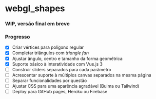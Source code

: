 # webgl_shapes

### WIP, versão final em breve

### Progresso

- [x] Criar vértices para polígono regular
- [x] Completar triângulos com *triangle fan*
- [x] Ajustar ângulo, centro e tamanho da forma geométrica
- [x] Suporte básico à interatividade com Vue.js 3
- [ ] Construir sliders separados para cada parâmetro
- [ ] Acrescentar suporte à múltiplos canvas separados na mesma página
- [ ] Separar funcionalidades por questão
- [ ] Ajustar CSS para uma aparência agradável (Bulma ou Tailwind)
- [ ] Deploy para GitHub pages, Heroku ou Firebase
